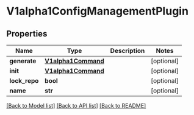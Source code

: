 # V1alpha1ConfigManagementPlugin

## Properties
Name | Type | Description | Notes
------------ | ------------- | ------------- | -------------
**generate** | [**V1alpha1Command**](V1alpha1Command.md) |  | [optional] 
**init** | [**V1alpha1Command**](V1alpha1Command.md) |  | [optional] 
**lock_repo** | **bool** |  | [optional] 
**name** | **str** |  | [optional] 

[[Back to Model list]](../README.md#documentation-for-models) [[Back to API list]](../README.md#documentation-for-api-endpoints) [[Back to README]](../README.md)


